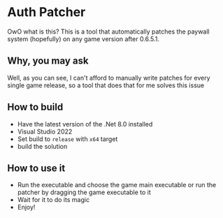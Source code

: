 # Auth Patcher

OwO what is this? This is a tool that automatically patches the paywall system (hopefully) on any game version after 0.6.5.1.

## Why, you may ask
Well, as you can see, I can't afford to manually write patches for every single game release, so a tool that does that for me solves this issue

## How to build
- Have the latest version of the .Net 8.0 installed
- Visual Studio 2022
- Set build to `release` with `x64` target
- build the solution

## How to use it
- Run the executable and choose the game main executable or run the patcher by dragging the game executable to it
- Wait for it to do its magic
- Enjoy!